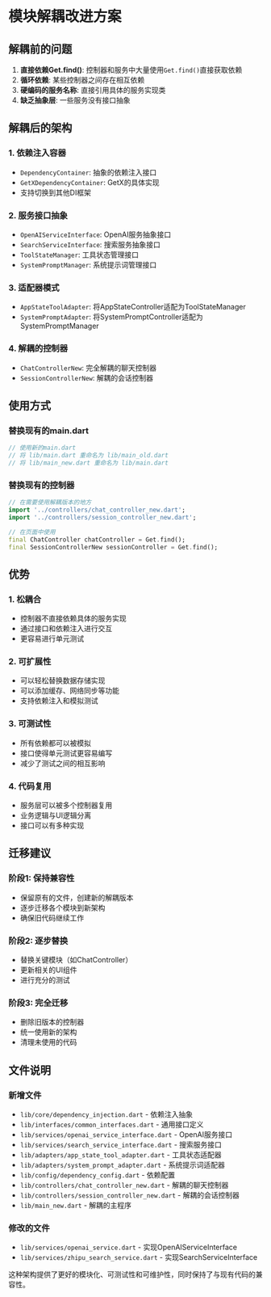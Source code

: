 # 模块解耦改进方案

## 解耦前的问题

1. **直接依赖Get.find()**: 控制器和服务中大量使用`Get.find()`直接获取依赖
2. **循环依赖**: 某些控制器之间存在相互依赖
3. **硬编码的服务名称**: 直接引用具体的服务实现类
4. **缺乏抽象层**: 一些服务没有接口抽象

## 解耦后的架构

### 1. 依赖注入容器
- `DependencyContainer`: 抽象的依赖注入接口
- `GetXDependencyContainer`: GetX的具体实现
- 支持切换到其他DI框架

### 2. 服务接口抽象
- `OpenAIServiceInterface`: OpenAI服务抽象接口
- `SearchServiceInterface`: 搜索服务抽象接口
- `ToolStateManager`: 工具状态管理接口
- `SystemPromptManager`: 系统提示词管理接口

### 3. 适配器模式
- `AppStateToolAdapter`: 将AppStateController适配为ToolStateManager
- `SystemPromptAdapter`: 将SystemPromptController适配为SystemPromptManager

### 4. 解耦的控制器
- `ChatControllerNew`: 完全解耦的聊天控制器
- `SessionControllerNew`: 解耦的会话控制器

## 使用方式

### 替换现有的main.dart
```dart
// 使用新的main.dart
// 将 lib/main.dart 重命名为 lib/main_old.dart
// 将 lib/main_new.dart 重命名为 lib/main.dart
```

### 替换现有的控制器
```dart
// 在需要使用解耦版本的地方
import '../controllers/chat_controller_new.dart';
import '../controllers/session_controller_new.dart';

// 在页面中使用
final ChatController chatController = Get.find();
final SessionControllerNew sessionController = Get.find();
```

## 优势

### 1. 松耦合
- 控制器不直接依赖具体的服务实现
- 通过接口和依赖注入进行交互
- 更容易进行单元测试

### 2. 可扩展性
- 可以轻松替换数据存储实现
- 可以添加缓存、网络同步等功能
- 支持依赖注入和模拟测试

### 3. 可测试性
- 所有依赖都可以被模拟
- 接口使得单元测试更容易编写
- 减少了测试之间的相互影响

### 4. 代码复用
- 服务层可以被多个控制器复用
- 业务逻辑与UI逻辑分离
- 接口可以有多种实现

## 迁移建议

### 阶段1: 保持兼容性
- 保留原有的文件，创建新的解耦版本
- 逐步迁移各个模块到新架构
- 确保旧代码继续工作

### 阶段2: 逐步替换
- 替换关键模块（如ChatController）
- 更新相关的UI组件
- 进行充分的测试

### 阶段3: 完全迁移
- 删除旧版本的控制器
- 统一使用新的架构
- 清理未使用的代码

## 文件说明

### 新增文件
- `lib/core/dependency_injection.dart` - 依赖注入抽象
- `lib/interfaces/common_interfaces.dart` - 通用接口定义
- `lib/services/openai_service_interface.dart` - OpenAI服务接口
- `lib/services/search_service_interface.dart` - 搜索服务接口
- `lib/adapters/app_state_tool_adapter.dart` - 工具状态适配器
- `lib/adapters/system_prompt_adapter.dart` - 系统提示词适配器
- `lib/config/dependency_config.dart` - 依赖配置
- `lib/controllers/chat_controller_new.dart` - 解耦的聊天控制器
- `lib/controllers/session_controller_new.dart` - 解耦的会话控制器
- `lib/main_new.dart` - 解耦的主程序

### 修改的文件
- `lib/services/openai_service.dart` - 实现OpenAIServiceInterface
- `lib/services/zhipu_search_service.dart` - 实现SearchServiceInterface

这种架构提供了更好的模块化、可测试性和可维护性，同时保持了与现有代码的兼容性。
